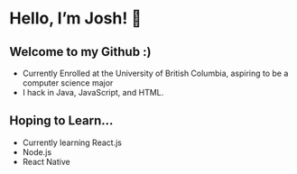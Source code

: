 
# Hello, I’m Josh! 👋

## Welcome to my Github :)
- Currently Enrolled at the University of British Columbia, aspiring to be a computer science major
- I hack in Java, JavaScript, and HTML.

## Hoping to Learn...
- Currently learning React.js
- Node.js
- React Native


<!---
jn-han/jn-han is a ✨ special ✨ repository because its `README.md` (this file) appears on your GitHub profile.
You can click the Preview link to take a look at your changes.
--->
